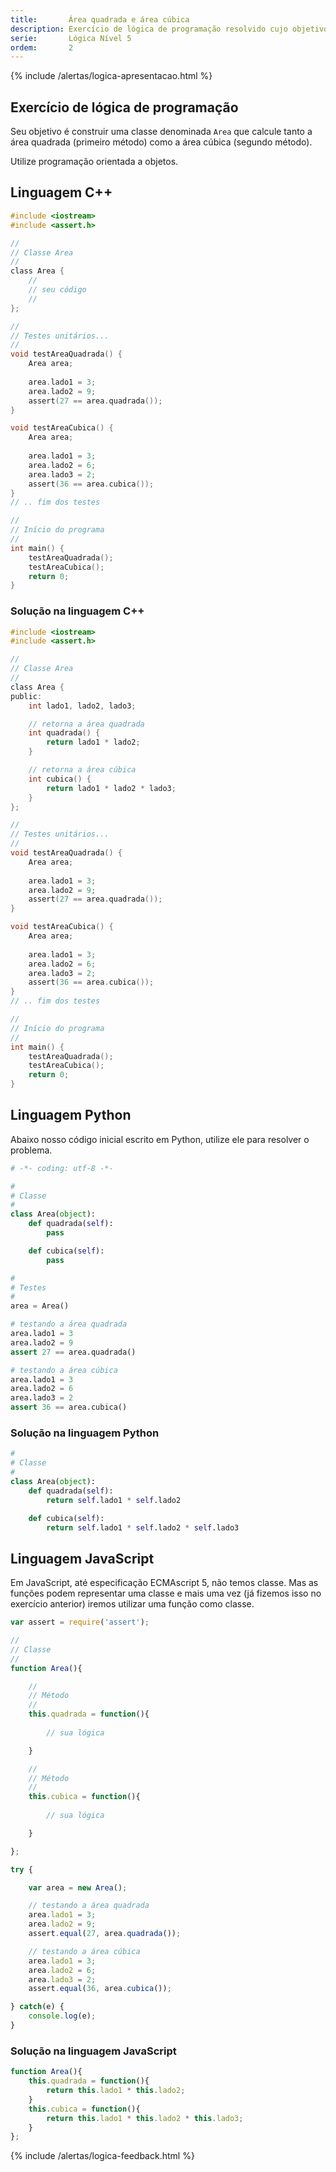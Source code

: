 ```yaml
---
title:       Área quadrada e área cúbica
description: Exercício de lógica de programação resolvido cujo objetivo é encontrar a área quadra e cúbica.
serie:       Lógica Nível 5
ordem:       2
---
```


{% include /alertas/logica-apresentacao.html %}

Exercício de lógica de programação
---

Seu objetivo é construir uma classe denominada `Area` que calcule tanto a área quadrada (primeiro método) como a
área cúbica (segundo método).

Utilize programação orientada a objetos.



Linguagem C++
---

```c
#include <iostream>
#include <assert.h>

//
// Classe Area
//
class Area {
    //
    // seu código
    //
};

//
// Testes unitários...
//
void testAreaQuadrada() {
    Area area;
    
    area.lado1 = 3;
    area.lado2 = 9;
    assert(27 == area.quadrada());
}

void testAreaCubica() {
    Area area;
    
    area.lado1 = 3;
    area.lado2 = 6;
    area.lado3 = 2;
    assert(36 == area.cubica());
}
// .. fim dos testes

//
// Início do programa
//
int main() {
    testAreaQuadrada();
    testAreaCubica();
    return 0;
}
```

### Solução na linguagem C++

```c
#include <iostream>
#include <assert.h>

//
// Classe Area
//
class Area {
public:
    int lado1, lado2, lado3;

    // retorna a área quadrada
    int quadrada() {
        return lado1 * lado2;
    }

    // retorna a área cúbica
    int cubica() {
        return lado1 * lado2 * lado3;
    }
};

//
// Testes unitários...
//
void testAreaQuadrada() {
    Area area;
    
    area.lado1 = 3;
    area.lado2 = 9;
    assert(27 == area.quadrada());
}

void testAreaCubica() {
    Area area;
    
    area.lado1 = 3;
    area.lado2 = 6;
    area.lado3 = 2;
    assert(36 == area.cubica());
}
// .. fim dos testes

//
// Início do programa
//
int main() {
    testAreaQuadrada();
    testAreaCubica();
    return 0;
}
```




Linguagem Python
---

Abaixo nosso código inicial escrito em Python, utilize ele para resolver o problema.

```python
# -*- coding: utf-8 -*-

#
# Classe
#
class Area(object):
    def quadrada(self):
        pass

    def cubica(self):
        pass

#
# Testes
#
area = Area()

# testando a área quadrada
area.lado1 = 3
area.lado2 = 9    
assert 27 == area.quadrada()

# testando a área cúbica
area.lado1 = 3
area.lado2 = 6    
area.lado3 = 2    
assert 36 == area.cubica()
```


### Solução na linguagem Python

```python
#
# Classe
#
class Area(object):
    def quadrada(self):
        return self.lado1 * self.lado2

    def cubica(self):
        return self.lado1 * self.lado2 * self.lado3
```




Linguagem JavaScript
---

Em JavaScript, até especificação ECMAscript 5, não temos classe. Mas as funções podem representar uma classe e mais uma
vez (já fizemos isso no exercício anterior) iremos utilizar uma função como classe.

```javascript
var assert = require('assert');

//
// Classe
//
function Area(){

    //
    // Método
    //
    this.quadrada = function(){
        
        // sua lógica

    }

    //
    // Método
    //
    this.cubica = function(){
        
        // sua lógica

    }

};

try {

    var area = new Area();

    // testando a área quadrada
    area.lado1 = 3;
    area.lado2 = 9;    
    assert.equal(27, area.quadrada());

    // testando a área cúbica
    area.lado1 = 3;
    area.lado2 = 6;    
    area.lado3 = 2;    
    assert.equal(36, area.cubica());

} catch(e) {
    console.log(e);
}
```


### Solução na linguagem JavaScript

```javascript
function Area(){
    this.quadrada = function(){
        return this.lado1 * this.lado2;
    }
    this.cubica = function(){
        return this.lado1 * this.lado2 * this.lado3;
    }
};
```

{% include /alertas/logica-feedback.html %}